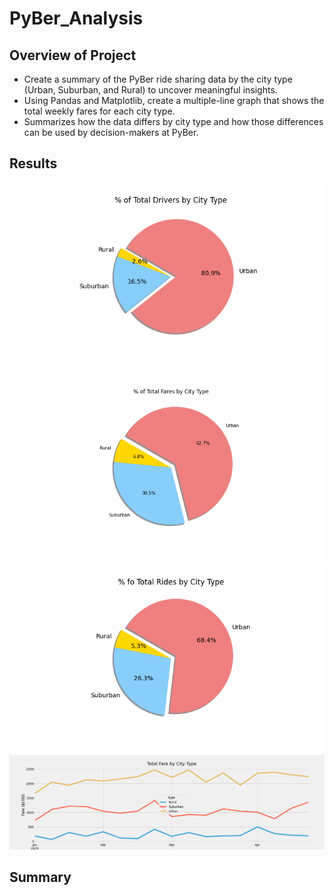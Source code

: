 # PyBer_Analysis

## Overview of Project
- Create a summary of the PyBer ride sharing data by the city type (Urban, Suburban, and Rural) to uncover meaningful insights. 
- Using Pandas and Matplotlib, create a multiple-line graph that shows the total weekly fares for each city type. 
- Summarizes how the data differs by city type and how those differences can be used by decision-makers at PyBer.

## Results 
![](analysis/Total_Drivers_Pie.png) 
![](analysis/Total_Fares_Pie.png) 
![](analysis/Total_Rides_Pie.png) 
![](analysis/Pyber_fare_summary.png) 

## Summary
